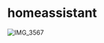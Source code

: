 # homeassistant

![IMG_3567](https://github.com/user-attachments/assets/96932986-bfb5-441d-a075-90116eed84a2)
